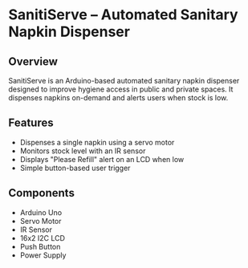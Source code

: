 # SanitiServe – Automated Sanitary Napkin Dispenser

## Overview
SanitiServe is an Arduino-based automated sanitary napkin dispenser designed to improve hygiene access in public and private spaces. It dispenses napkins on-demand and alerts users when stock is low.

## Features
- Dispenses a single napkin using a servo motor
- Monitors stock level with an IR sensor
- Displays "Please Refill" alert on an LCD when low
- Simple button-based user trigger

## Components
- Arduino Uno
- Servo Motor
- IR Sensor
- 16x2 I2C LCD
- Push Button
- Power Supply

